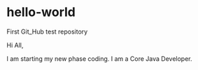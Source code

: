 # hello-world
First Git_Hub test repository

Hi All,

I am starting my new phase  coding. I am a Core Java Developer.
